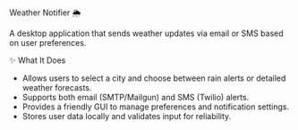 Weather Notifier 🌦️

A desktop application that sends weather updates via email or SMS based on user preferences.

✨ What It Does

- Allows users to select a city and choose between rain alerts or detailed weather forecasts.
- Supports both email (SMTP/Mailgun) and SMS (Twilio) alerts.
- Provides a friendly GUI to manage preferences and notification settings.
- Stores user data locally and validates input for reliability.
